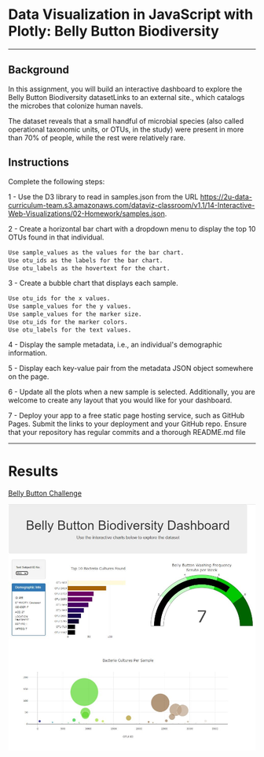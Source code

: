 # Data Visualization in JavaScript with Plotly: Belly Button Biodiversity


---

## Background
In this assignment, you will build an interactive dashboard to explore the Belly Button Biodiversity datasetLinks to an external site., which catalogs the microbes that colonize human navels.

The dataset reveals that a small handful of microbial species (also called operational taxonomic units, or OTUs, in the study) were present in more than 70% of people, while the rest were relatively rare.

## Instructions

Complete the following steps:

1 - Use the D3 library to read in samples.json from the URL https://2u-data-curriculum-team.s3.amazonaws.com/dataviz-classroom/v1.1/14-Interactive-Web-Visualizations/02-Homework/samples.json.

2 - Create a horizontal bar chart with a dropdown menu to display the top 10 OTUs found in that individual.

    Use sample_values as the values for the bar chart.
    Use otu_ids as the labels for the bar chart.
    Use otu_labels as the hovertext for the chart.

3 - Create a bubble chart that displays each sample.

    Use otu_ids for the x values.
    Use sample_values for the y values.
    Use sample_values for the marker size.
    Use otu_ids for the marker colors.
    Use otu_labels for the text values.

4 - Display the sample metadata, i.e., an individual's demographic information.

5 - Display each key-value pair from the metadata JSON object somewhere on the page.

6 - Update all the plots when a new sample is selected. Additionally, you are welcome to create any layout that you would like for your dashboard.

7 - Deploy your app to a free static page hosting service, such as GitHub Pages. Submit the links to your deployment and your GitHub repo. Ensure that your repository has regular commits and a thorough README.md file

---

# Results

[Belly Button Challenge](https://fabiomarcullo.github.io/Belly-button-challenge/)

![HTML screenshot image](Images/WebSite.JPG)


